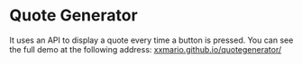 # Quote Generator

It uses an API to display a quote every time a button is pressed.
You can see the full demo at the following address: [xxmario.github.io/quotegenerator/](https://xxmario.github.io/quotegenerator/)

